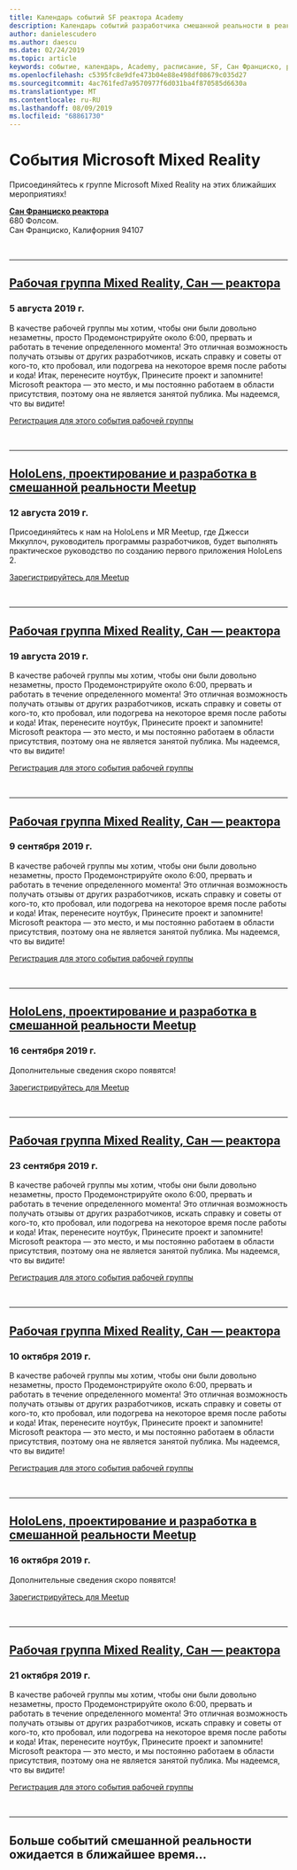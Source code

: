 ```yaml
---
title: Календарь событий SF реактора Academy
description: Календарь событий разработчика смешанной реальности в реактора в Сан Франциско.
author: danielescudero
ms.author: daescu
ms.date: 02/24/2019
ms.topic: article
keywords: событие, календарь, Academy, расписание, SF, Сан Франциско, реактора
ms.openlocfilehash: c5395fc8e9dfe473b04e88e498df08679c035d27
ms.sourcegitcommit: 4ac761fed7a9570977f6d031ba4f870585d6630a
ms.translationtype: MT
ms.contentlocale: ru-RU
ms.lasthandoff: 08/09/2019
ms.locfileid: "68861730"
---
```

# <a name="microsoft-mixed-reality-events"></a>События Microsoft Mixed Reality

Присоединяйтесь к группе Microsoft Mixed Reality на этих ближайших мероприятиях!

**[Сан Франциско реактора](https://developer.microsoft.com/reactor/#ReactorSF)**<br>
680 Фолсом.<br>
Сан Франциско, Калифорния 94107

<br>

---


## <a name="mixed-reality-workgroup-san-francisco-reactorhttpsemea01safelinksprotectionoutlookcomurlhttps3a2f2fwwwmeetupcom2fhololens-mr2fdata027c017cdaescu40microsoftcom7ca8ddee063b7949a9992308d6903e62b07c72f988bf86f141af91ab2d7cd011db477c17c07c636854994961124360sdataymnaaiwvxij700mo9gj2boz4w82bgkdjdhijhytfczcfu3dreserved0"></a>[Рабочая группа Mixed Reality, Сан — реактора](https://emea01.safelinks.protection.outlook.com/?url=https%3A%2F%2Fwww.meetup.com%2Fhololens-mr%2F&data=02%7C01%7Cdaescu%40microsoft.com%7Ca8ddee063b7949a9992308d6903e62b0%7C72f988bf86f141af91ab2d7cd011db47%7C1%7C0%7C636854994961124360&sdata=YmnAAiWVxIJ700mO9gj%2BOz4W8%2BgKDjDhiJhYtfCzCFU%3D&reserved=0)
### <a name="august-5-2019"></a>5 августа 2019 г.
В качестве рабочей группы мы хотим, чтобы они были довольно незаметны, просто Продемонстрируйте около 6:00, прервать и работать в течение определенного момента! Это отличная возможность получать отзывы от других разработчиков, искать справку и советы от кого-то, кто пробовал, или подогрева на некоторое время после работы и кода! Итак, перенесите ноутбук, Принесите проект и запомните! Microsoft реактора — это место, и мы постоянно работаем в области присутствия, поэтому она не является занятой публика. Мы надеемся, что вы видите!

[Регистрация для этого события рабочей группы](https://emea01.safelinks.protection.outlook.com/?url=https%3A%2F%2Fwww.meetup.com%2Fhololens-mr%2F&data=02%7C01%7Cdaescu%40microsoft.com%7Ca8ddee063b7949a9992308d6903e62b0%7C72f988bf86f141af91ab2d7cd011db47%7C1%7C0%7C636854994961124360&sdata=YmnAAiWVxIJ700mO9gj%2BOz4W8%2BgKDjDhiJhYtfCzCFU%3D&reserved=0)

<br>

---


## <a name="hololens-mixed-reality-design-and-development-meetuphttpswwwmeetupcomhololens-mrevents263232210"></a>[HoloLens, проектирование и разработка в смешанной реальности Meetup](https://www.meetup.com/hololens-mr/events/263232210/)
### <a name="august-12-2019"></a>12 августа 2019 г.
Присоединяйтесь к нам на HoloLens и MR Meetup, где Джесси Мккуллоч, руководитель программы разработчиков, будет выполнять практическое руководство по созданию первого приложения HoloLens 2.

[Зарегистрируйтесь для Meetup](https://www.meetup.com/hololens-mr/events/263232210/)

<br>

---


## <a name="mixed-reality-workgroup-san-francisco-reactorhttpsemea01safelinksprotectionoutlookcomurlhttps3a2f2fwwwmeetupcom2fhololens-mr2fdata027c017cdaescu40microsoftcom7ca8ddee063b7949a9992308d6903e62b07c72f988bf86f141af91ab2d7cd011db477c17c07c636854994961124360sdataymnaaiwvxij700mo9gj2boz4w82bgkdjdhijhytfczcfu3dreserved0"></a>[Рабочая группа Mixed Reality, Сан — реактора](https://emea01.safelinks.protection.outlook.com/?url=https%3A%2F%2Fwww.meetup.com%2Fhololens-mr%2F&data=02%7C01%7Cdaescu%40microsoft.com%7Ca8ddee063b7949a9992308d6903e62b0%7C72f988bf86f141af91ab2d7cd011db47%7C1%7C0%7C636854994961124360&sdata=YmnAAiWVxIJ700mO9gj%2BOz4W8%2BgKDjDhiJhYtfCzCFU%3D&reserved=0)
### <a name="august-19-2019"></a>19 августа 2019 г.
В качестве рабочей группы мы хотим, чтобы они были довольно незаметны, просто Продемонстрируйте около 6:00, прервать и работать в течение определенного момента! Это отличная возможность получать отзывы от других разработчиков, искать справку и советы от кого-то, кто пробовал, или подогрева на некоторое время после работы и кода! Итак, перенесите ноутбук, Принесите проект и запомните! Microsoft реактора — это место, и мы постоянно работаем в области присутствия, поэтому она не является занятой публика. Мы надеемся, что вы видите!

[Регистрация для этого события рабочей группы](https://emea01.safelinks.protection.outlook.com/?url=https%3A%2F%2Fwww.meetup.com%2Fhololens-mr%2F&data=02%7C01%7Cdaescu%40microsoft.com%7Ca8ddee063b7949a9992308d6903e62b0%7C72f988bf86f141af91ab2d7cd011db47%7C1%7C0%7C636854994961124360&sdata=YmnAAiWVxIJ700mO9gj%2BOz4W8%2BgKDjDhiJhYtfCzCFU%3D&reserved=0)

<br>

---


## <a name="mixed-reality-workgroup-san-francisco-reactorhttpsemea01safelinksprotectionoutlookcomurlhttps3a2f2fwwwmeetupcom2fhololens-mr2fdata027c017cdaescu40microsoftcom7ca8ddee063b7949a9992308d6903e62b07c72f988bf86f141af91ab2d7cd011db477c17c07c636854994961124360sdataymnaaiwvxij700mo9gj2boz4w82bgkdjdhijhytfczcfu3dreserved0"></a>[Рабочая группа Mixed Reality, Сан — реактора](https://emea01.safelinks.protection.outlook.com/?url=https%3A%2F%2Fwww.meetup.com%2Fhololens-mr%2F&data=02%7C01%7Cdaescu%40microsoft.com%7Ca8ddee063b7949a9992308d6903e62b0%7C72f988bf86f141af91ab2d7cd011db47%7C1%7C0%7C636854994961124360&sdata=YmnAAiWVxIJ700mO9gj%2BOz4W8%2BgKDjDhiJhYtfCzCFU%3D&reserved=0)
### <a name="september-9-2019"></a>9 сентября 2019 г.
В качестве рабочей группы мы хотим, чтобы они были довольно незаметны, просто Продемонстрируйте около 6:00, прервать и работать в течение определенного момента! Это отличная возможность получать отзывы от других разработчиков, искать справку и советы от кого-то, кто пробовал, или подогрева на некоторое время после работы и кода! Итак, перенесите ноутбук, Принесите проект и запомните! Microsoft реактора — это место, и мы постоянно работаем в области присутствия, поэтому она не является занятой публика. Мы надеемся, что вы видите!

[Регистрация для этого события рабочей группы](https://emea01.safelinks.protection.outlook.com/?url=https%3A%2F%2Fwww.meetup.com%2Fhololens-mr%2F&data=02%7C01%7Cdaescu%40microsoft.com%7Ca8ddee063b7949a9992308d6903e62b0%7C72f988bf86f141af91ab2d7cd011db47%7C1%7C0%7C636854994961124360&sdata=YmnAAiWVxIJ700mO9gj%2BOz4W8%2BgKDjDhiJhYtfCzCFU%3D&reserved=0)

<br>

---


## <a name="hololens-mixed-reality-design-and-development-meetuphttpswwwmeetupcomhololens-mr"></a>[HoloLens, проектирование и разработка в смешанной реальности Meetup](https://www.meetup.com/hololens-mr/)
### <a name="september-16-2019"></a>16 сентября 2019 г.
Дополнительные сведения скоро появятся!

[Зарегистрируйтесь для Meetup](https://www.meetup.com/hololens-mr/)

<br>

---


## <a name="mixed-reality-workgroup-san-francisco-reactorhttpsemea01safelinksprotectionoutlookcomurlhttps3a2f2fwwwmeetupcom2fhololens-mr2fdata027c017cdaescu40microsoftcom7ca8ddee063b7949a9992308d6903e62b07c72f988bf86f141af91ab2d7cd011db477c17c07c636854994961124360sdataymnaaiwvxij700mo9gj2boz4w82bgkdjdhijhytfczcfu3dreserved0"></a>[Рабочая группа Mixed Reality, Сан — реактора](https://emea01.safelinks.protection.outlook.com/?url=https%3A%2F%2Fwww.meetup.com%2Fhololens-mr%2F&data=02%7C01%7Cdaescu%40microsoft.com%7Ca8ddee063b7949a9992308d6903e62b0%7C72f988bf86f141af91ab2d7cd011db47%7C1%7C0%7C636854994961124360&sdata=YmnAAiWVxIJ700mO9gj%2BOz4W8%2BgKDjDhiJhYtfCzCFU%3D&reserved=0)
### <a name="september-23-2019"></a>23 сентября 2019 г.
В качестве рабочей группы мы хотим, чтобы они были довольно незаметны, просто Продемонстрируйте около 6:00, прервать и работать в течение определенного момента! Это отличная возможность получать отзывы от других разработчиков, искать справку и советы от кого-то, кто пробовал, или подогрева на некоторое время после работы и кода! Итак, перенесите ноутбук, Принесите проект и запомните! Microsoft реактора — это место, и мы постоянно работаем в области присутствия, поэтому она не является занятой публика. Мы надеемся, что вы видите!

[Регистрация для этого события рабочей группы](https://emea01.safelinks.protection.outlook.com/?url=https%3A%2F%2Fwww.meetup.com%2Fhololens-mr%2F&data=02%7C01%7Cdaescu%40microsoft.com%7Ca8ddee063b7949a9992308d6903e62b0%7C72f988bf86f141af91ab2d7cd011db47%7C1%7C0%7C636854994961124360&sdata=YmnAAiWVxIJ700mO9gj%2BOz4W8%2BgKDjDhiJhYtfCzCFU%3D&reserved=0)

<br>

---


## <a name="mixed-reality-workgroup-san-francisco-reactorhttpsemea01safelinksprotectionoutlookcomurlhttps3a2f2fwwwmeetupcom2fhololens-mr2fdata027c017cdaescu40microsoftcom7ca8ddee063b7949a9992308d6903e62b07c72f988bf86f141af91ab2d7cd011db477c17c07c636854994961124360sdataymnaaiwvxij700mo9gj2boz4w82bgkdjdhijhytfczcfu3dreserved0"></a>[Рабочая группа Mixed Reality, Сан — реактора](https://emea01.safelinks.protection.outlook.com/?url=https%3A%2F%2Fwww.meetup.com%2Fhololens-mr%2F&data=02%7C01%7Cdaescu%40microsoft.com%7Ca8ddee063b7949a9992308d6903e62b0%7C72f988bf86f141af91ab2d7cd011db47%7C1%7C0%7C636854994961124360&sdata=YmnAAiWVxIJ700mO9gj%2BOz4W8%2BgKDjDhiJhYtfCzCFU%3D&reserved=0)
### <a name="october-10-2019"></a>10 октября 2019 г.
В качестве рабочей группы мы хотим, чтобы они были довольно незаметны, просто Продемонстрируйте около 6:00, прервать и работать в течение определенного момента! Это отличная возможность получать отзывы от других разработчиков, искать справку и советы от кого-то, кто пробовал, или подогрева на некоторое время после работы и кода! Итак, перенесите ноутбук, Принесите проект и запомните! Microsoft реактора — это место, и мы постоянно работаем в области присутствия, поэтому она не является занятой публика. Мы надеемся, что вы видите!

[Регистрация для этого события рабочей группы](https://emea01.safelinks.protection.outlook.com/?url=https%3A%2F%2Fwww.meetup.com%2Fhololens-mr%2F&data=02%7C01%7Cdaescu%40microsoft.com%7Ca8ddee063b7949a9992308d6903e62b0%7C72f988bf86f141af91ab2d7cd011db47%7C1%7C0%7C636854994961124360&sdata=YmnAAiWVxIJ700mO9gj%2BOz4W8%2BgKDjDhiJhYtfCzCFU%3D&reserved=0)

<br>

---


## <a name="hololens-mixed-reality-design-and-development-meetuphttpswwwmeetupcomhololens-mr"></a>[HoloLens, проектирование и разработка в смешанной реальности Meetup](https://www.meetup.com/hololens-mr/)
### <a name="october-16-2019"></a>16 октября 2019 г.
Дополнительные сведения скоро появятся!

[Зарегистрируйтесь для Meetup](https://www.meetup.com/hololens-mr/)

<br>

---

## <a name="mixed-reality-workgroup-san-francisco-reactorhttpsemea01safelinksprotectionoutlookcomurlhttps3a2f2fwwwmeetupcom2fhololens-mr2fdata027c017cdaescu40microsoftcom7ca8ddee063b7949a9992308d6903e62b07c72f988bf86f141af91ab2d7cd011db477c17c07c636854994961124360sdataymnaaiwvxij700mo9gj2boz4w82bgkdjdhijhytfczcfu3dreserved0"></a>[Рабочая группа Mixed Reality, Сан — реактора](https://emea01.safelinks.protection.outlook.com/?url=https%3A%2F%2Fwww.meetup.com%2Fhololens-mr%2F&data=02%7C01%7Cdaescu%40microsoft.com%7Ca8ddee063b7949a9992308d6903e62b0%7C72f988bf86f141af91ab2d7cd011db47%7C1%7C0%7C636854994961124360&sdata=YmnAAiWVxIJ700mO9gj%2BOz4W8%2BgKDjDhiJhYtfCzCFU%3D&reserved=0)
### <a name="october-21-2019"></a>21 октября 2019 г.
В качестве рабочей группы мы хотим, чтобы они были довольно незаметны, просто Продемонстрируйте около 6:00, прервать и работать в течение определенного момента! Это отличная возможность получать отзывы от других разработчиков, искать справку и советы от кого-то, кто пробовал, или подогрева на некоторое время после работы и кода! Итак, перенесите ноутбук, Принесите проект и запомните! Microsoft реактора — это место, и мы постоянно работаем в области присутствия, поэтому она не является занятой публика. Мы надеемся, что вы видите!

[Регистрация для этого события рабочей группы](https://emea01.safelinks.protection.outlook.com/?url=https%3A%2F%2Fwww.meetup.com%2Fhololens-mr%2F&data=02%7C01%7Cdaescu%40microsoft.com%7Ca8ddee063b7949a9992308d6903e62b0%7C72f988bf86f141af91ab2d7cd011db47%7C1%7C0%7C636854994961124360&sdata=YmnAAiWVxIJ700mO9gj%2BOz4W8%2BgKDjDhiJhYtfCzCFU%3D&reserved=0)

<br>

---

## <a name="more-mixed-reality-events-coming-soon"></a>Больше событий смешанной реальности ожидается в ближайшее время...
